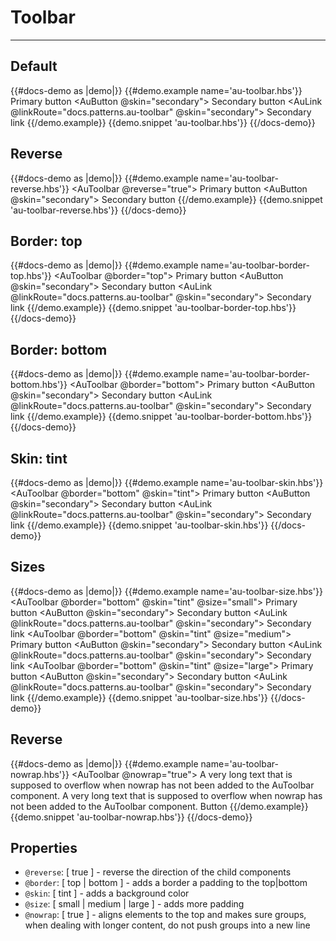 # Toolbar

---

## Default

{{#docs-demo as |demo|}}
  {{#demo.example name='au-toolbar.hbs'}}
    <AuToolbar>
      <AuToolbarGroup>
        <AuButtonGroup>
          <AuButton>
            Primary button
          </AuButton>
          <AuButton @skin="secondary">
            Secondary button
          </AuButton>
        </AuButtonGroup>
      </AuToolbarGroup>
      <AuToolbarGroup>
        <AuLink @linkRoute="docs.patterns.au-toolbar" @skin="secondary">
          Secondary link
        </AuLink>
      </AuToolbarGroup>
    </AuToolbar>
  {{/demo.example}}
  {{demo.snippet 'au-toolbar.hbs'}}
{{/docs-demo}}

## Reverse

{{#docs-demo as |demo|}}
  {{#demo.example name='au-toolbar-reverse.hbs'}}
    <AuToolbar @reverse="true">
      <AuToolbarGroup>
        <AuButtonGroup>
          <AuButton>
            Primary button
          </AuButton>
          <AuButton @skin="secondary">
            Secondary button
          </AuButton>
        </AuButtonGroup>
      </AuToolbarGroup>
    </AuToolbar>
  {{/demo.example}}
  {{demo.snippet 'au-toolbar-reverse.hbs'}}
{{/docs-demo}}

## Border: top

{{#docs-demo as |demo|}}
  {{#demo.example name='au-toolbar-border-top.hbs'}}
    <AuToolbar @border="top">
      <AuToolbarGroup>
        <AuButtonGroup>
          <AuButton>
            Primary button
          </AuButton>
          <AuButton @skin="secondary">
            Secondary button
          </AuButton>
        </AuButtonGroup>
      </AuToolbarGroup>
      <AuToolbarGroup>
        <AuLink @linkRoute="docs.patterns.au-toolbar" @skin="secondary">
          Secondary link
        </AuLink>
      </AuToolbarGroup>
    </AuToolbar>
  {{/demo.example}}
  {{demo.snippet 'au-toolbar-border-top.hbs'}}
{{/docs-demo}}

## Border: bottom

{{#docs-demo as |demo|}}
  {{#demo.example name='au-toolbar-border-bottom.hbs'}}
    <AuToolbar @border="bottom">
      <AuToolbarGroup>
        <AuButtonGroup>
        <AuButton>
          Primary button
        </AuButton>
        <AuButton @skin="secondary">
          Secondary button
        </AuButton>
        </AuButtonGroup>
      </AuToolbarGroup>
      <AuToolbarGroup>
        <AuLink @linkRoute="docs.patterns.au-toolbar" @skin="secondary">
          Secondary link
        </AuLink>
      </AuToolbarGroup>
    </AuToolbar>
  {{/demo.example}}
  {{demo.snippet 'au-toolbar-border-bottom.hbs'}}
{{/docs-demo}}

## Skin: tint

{{#docs-demo as |demo|}}
  {{#demo.example name='au-toolbar-skin.hbs'}}
    <AuToolbar @border="bottom" @skin="tint">
      <AuToolbarGroup>
        <AuButtonGroup>
          <AuButton>
            Primary button
          </AuButton>
          <AuButton @skin="secondary">
            Secondary button
          </AuButton>
        </AuButtonGroup>
      </AuToolbarGroup>
      <AuToolbarGroup>
        <AuLink @linkRoute="docs.patterns.au-toolbar" @skin="secondary">
          Secondary link
        </AuLink>
      </AuToolbarGroup>
    </AuToolbar>
  {{/demo.example}}
  {{demo.snippet 'au-toolbar-skin.hbs'}}
{{/docs-demo}}

## Sizes

{{#docs-demo as |demo|}}
  {{#demo.example name='au-toolbar-size.hbs'}}
    <AuToolbar @border="bottom" @skin="tint" @size="small">
      <AuToolbarGroup>
        <AuButtonGroup>
          <AuButton>
            Primary button
          </AuButton>
          <AuButton @skin="secondary">
            Secondary button
          </AuButton>
        </AuButtonGroup>
      </AuToolbarGroup>
      <AuToolbarGroup>
        <AuLink @linkRoute="docs.patterns.au-toolbar" @skin="secondary">
          Secondary link
        </AuLink>
      </AuToolbarGroup>
    </AuToolbar>
    <AuToolbar @border="bottom" @skin="tint" @size="medium">
      <AuToolbarGroup>
        <AuButtonGroup>
          <AuButton>
            Primary button
          </AuButton>
          <AuButton @skin="secondary">
            Secondary button
          </AuButton>
        </AuButtonGroup>
      </AuToolbarGroup>
      <AuToolbarGroup>
        <AuLink @linkRoute="docs.patterns.au-toolbar" @skin="secondary">
          Secondary link
        </AuLink>
      </AuToolbarGroup>
    </AuToolbar>
    <AuToolbar @border="bottom" @skin="tint" @size="large">
      <AuToolbarGroup>
        <AuButtonGroup>
          <AuButton>
            Primary button
          </AuButton>
          <AuButton @skin="secondary">
            Secondary button
          </AuButton>
        </AuButtonGroup>
      </AuToolbarGroup>
      <AuToolbarGroup>
        <AuLink @linkRoute="docs.patterns.au-toolbar" @skin="secondary">
          Secondary link
        </AuLink>
      </AuToolbarGroup>
    </AuToolbar>
  {{/demo.example}}
  {{demo.snippet 'au-toolbar-size.hbs'}}
{{/docs-demo}}

## Reverse

{{#docs-demo as |demo|}}
  {{#demo.example name='au-toolbar-nowrap.hbs'}}
    <AuToolbar @nowrap="true">
      <AuToolbarGroup>
        A very long text that is supposed to overflow when nowrap has not been added to the AuToolbar component. A very long text that is supposed to overflow when nowrap has not been added to the AuToolbar component.
      </AuToolbarGroup>
      <AuToolbarGroup>
        <AuButton>
          Button
        </AuButton>
      </AuToolbarGroup>
    </AuToolbar>
  {{/demo.example}}
  {{demo.snippet 'au-toolbar-nowrap.hbs'}}
{{/docs-demo}}

## Properties
- `@reverse`: [ true ] - reverse the direction of the child components
- `@border`: [ top | bottom ] - adds a border a padding to the top|bottom
- `@skin`: [ tint ] - adds a background color
- `@size`: [ small | medium | large ] - adds more padding
- `@nowrap`: [ true ] - aligns elements to the top and makes sure groups, when dealing with longer content, do not push groups into a new line
